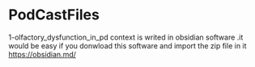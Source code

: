 # PodCastFiles

1-olfactory_dysfunction_in_pd context is writed in obsidian software .it would be easy if you donwload this software and import the zip file in it https://obsidian.md/
